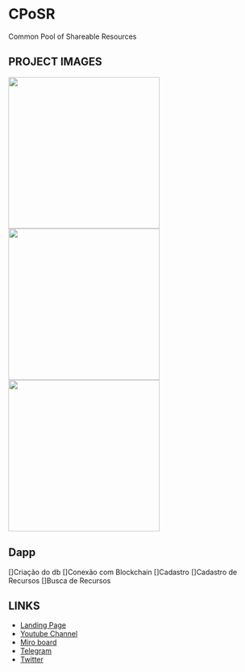 # CPoSR
Common Pool of Shareable Resources

## PROJECT IMAGES
<img src="https://github.com/ReRe-Recursos-Regenerativos/CPoSR/blob/main/images/CPoSR2.png" width="300px">
<img src="https://github.com/ReRe-Recursos-Regenerativos/CPoSR/blob/main/images/CPoSR1.png" width="300px">
<img src="https://github.com/ReRe-Recursos-Regenerativos/CPoSR/blob/main/images/CPoSR.png" width="300px">


## Dapp
[]Criação do db
[]Conexão com Blockchain
[]Cadastro
[]Cadastro de Recursos
[]Busca de Recursos

## LINKS
- [Landing Page](https://rereabundance.mobirisesite.com/)
- [Youtube Channel](https://www.youtube.com/@abundancerere)
- [Miro board](https://miro.com/app/board/uXjVNf0Lea0=/)
- [Telegram](https://t.me/+kzkg606Bh8dmZjcx)
- [Twitter](https://twitter.com/rere_abundance)
